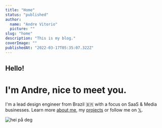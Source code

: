 ```yaml
---
title: "Home"
status: "published"
author:
  name: "Andre Vitorio"
  picture: ""
slug: "home"
description: "This is my blog."
coverImage: ""
publishedAt: "2022-03-17T05:35:07.322Z"
---
```


## Hello!

# I'm Andre, nice to meet you.

I'm a lead design engineer from Brazil 🇧🇷 with a focus on SaaS & Media businesses. Learn more [about me](/about), my [projects](/projects) or follow me on [𝕏](https://twitter.com/AndreVitorio).

![hei på deg](/images/brodrene_dahl_hovedlogo_sentrert_bdh_03666_foto_linda_berntsen--1--A4Mz.png)